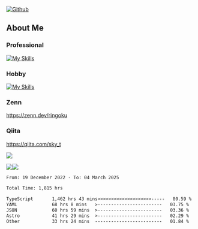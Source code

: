 [![Github](https://img.shields.io/github/followers/skyt-a?label=Follow&style=social)](https://github.com/skyt-a)

## About Me
### Professional
[![My Skills](https://skillicons.dev/icons?i=react,ts,js,nodejs,java,graphql,firebase,githubactions&theme=light)](https://skillicons.dev)
### Hobby
[![My Skills](https://skillicons.dev/icons?i=unity,rust,py&theme=light)](https://skillicons.dev)

### Zenn
https://zenn.dev/ringoku
### Qiita
https://qiita.com/sky_t


![](https://github-profile-summary-cards.vercel.app/api/cards/profile-details?username=skyt-a&theme=default)

![](https://github-profile-summary-cards.vercel.app/api/cards/repos-per-language?username=skyt-a&theme=default)![](https://github-profile-summary-cards.vercel.app/api/cards/stats?username=RinGoku&theme=default)

<!--START_SECTION:waka-->

```txt
From: 19 December 2022 - To: 04 March 2025

Total Time: 1,815 hrs

TypeScript       1,462 hrs 43 mins>>>>>>>>>>>>>>>>>>>>-----   80.59 %
YAML             68 hrs 8 mins   >------------------------   03.75 %
JSON             60 hrs 59 mins  >------------------------   03.36 %
Astro            41 hrs 29 mins  >------------------------   02.29 %
Other            33 hrs 24 mins  -------------------------   01.84 %
```

<!--END_SECTION:waka-->
